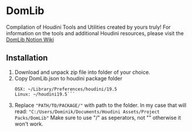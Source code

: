 # DomLib
Compilation of Houdini Tools and Utilities created by yours truly!
For information on the tools and additional Houdini resources, please visit the [DomLib Notion Wiki](https://www.notion.so/dominiklange/DomLib-Houdini-Resource-Library-180a4bba68304112883fcdf70f512e90)

<!-- Installation -->
## Installation
1. Download and unpack zip file into folder of your choice.
2. Copy DomLib.json to houdini package folder
	```Windows: c:/Users/<yourusername>/Documents/houdini19.5
	OSX: ~/Library/Preferences/houdini/19.5
	Linux: ~/houdini19.5```
3. Replace ```"PATH/TO/PACKAGE/"``` with path to the folder. In my case that will read: ```"C:/Users/Dominik/Documents/Houdini Assets/Project Packs/DomLib"```
	Make sure to use "/" as seperators, not "\" otherwise it won't work.